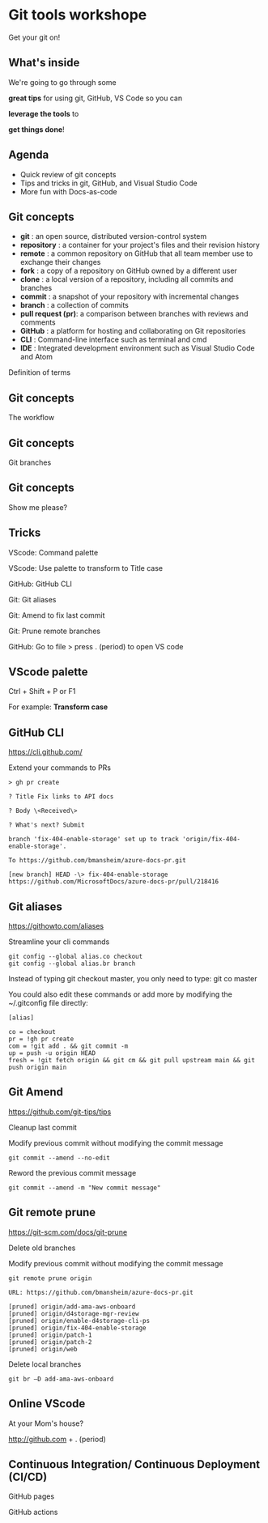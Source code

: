 # Git tools workshope

Get your git on!

## What's inside

We're going to go through some

**great tips** for using git, GitHub, VS Code so you can

**leverage the tools** to

**get things done**!

## Agenda

- Quick review of git concepts
- Tips and tricks in git, GitHub, and Visual Studio Code
- More fun with Docs-as-code

## Git concepts

- **git** : an open source, distributed version-control system
- **repository** : a container for your project's files and their revision history
- **remote** : a common repository on GitHub that all team member use to exchange their changes
- **fork** : a copy of a repository on GitHub owned by a different user
- **clone** : a local version of a repository, including all commits and branches
- **commit** : a snapshot of your repository with incremental changes
- **branch** : a collection of commits
- **pull request (pr)**: a comparison between branches with reviews and comments
- **GitHub** : a platform for hosting and collaborating on Git repositories
- **CLI** : Command-line interface such as terminal and cmd
- **IDE** : Integrated development environment such as Visual Studio Code and Atom

Definition of terms

## Git concepts

The workflow

## Git concepts

Git branches

## Git concepts

Show me please?

## Tricks

VScode: Command palette

VScode: Use palette to transform to Title case

GitHub: GitHub CLI

Git: Git aliases

Git: Amend to fix last commit

Git: Prune remote branches

GitHub: Go to file \> press . (period) to open VS code

## VScode palette

Ctrl + Shift + P or F1

For example: **Transform case**

## GitHub CLI

https://cli.github.com/

Extend your commands to PRs

```dos
> gh pr create

? Title Fix links to API docs

? Body \<Received\>

? What's next? Submit

branch 'fix-404-enable-storage' set up to track 'origin/fix-404-enable-storage'.

To https://github.com/bmansheim/azure-docs-pr.git

[new branch] HEAD -\> fix-404-enable-storage
https://github.com/MicrosoftDocs/azure-docs-pr/pull/218416
```

## Git aliases

https://githowto.com/aliases

Streamline your cli commands

```dos
git config --global alias.co checkout
git config --global alias.br branch
```

Instead of typing git checkout master, you only need to type: git co master

You could also edit these commands or add more by modifying the ~/.gitconfig file directly:

```dos
[alias]

co = checkout
pr = !gh pr create
com = !git add . && git commit -m
up = push -u origin HEAD
fresh = !git fetch origin && git cm && git pull upstream main && git push origin main
```

## Git Amend

https://github.com/git-tips/tips

Cleanup last commit

Modify previous commit without modifying the commit message

`git commit --amend --no-edit`

Reword the previous commit message

`git commit --amend -m "New commit message"`

## Git remote prune

https://git-scm.com/docs/git-prune

Delete old branches

Modify previous commit without modifying the commit message

```dos
git remote prune origin

URL: https://github.com/bmansheim/azure-docs-pr.git

[pruned] origin/add-ama-aws-onboard
[pruned] origin/d4storage-mgr-review
[pruned] origin/enable-d4storage-cli-ps
[pruned] origin/fix-404-enable-storage
[pruned] origin/patch-1
[pruned] origin/patch-2
[pruned] origin/web
```

Delete local branches

`git br –D add-ama-aws-onboard`

## Online VScode

At your Mom's house?

http://github.com + . (period)

## Continuous Integration/ Continuous Deployment (CI/CD)

GitHub pages

GitHub actions
